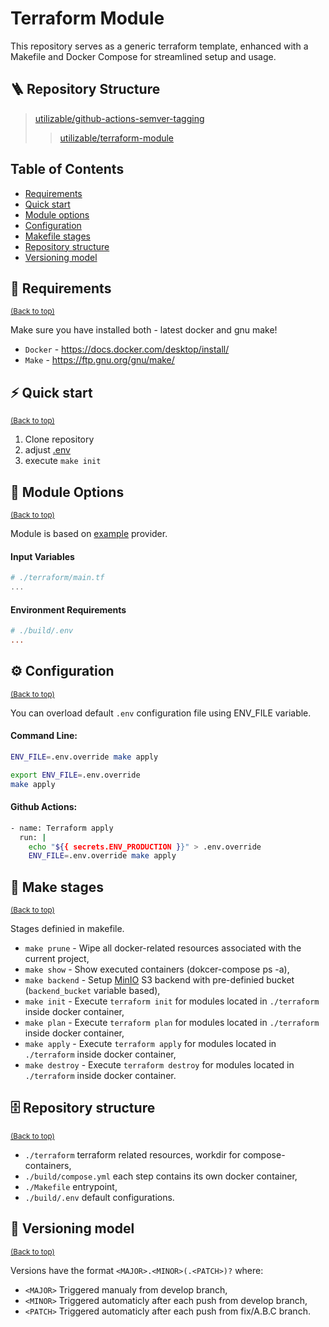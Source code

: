 Terraform Module
============
This repository serves as a generic terraform template, enhanced with a Makefile and Docker Compose for streamlined setup and usage.

## 🪜 Repository Structure
> [utilizable/github-actions-semver-tagging](https://github.com/utilizable/github-actions-semver-tagging)
>> [utilizable/terraform-module](https://github.com/utilizable/terraform-module)

## Table of Contents
- [Requirements](#-requirements)
- [Quick start](#%EF%B8%8F-quick-start)
- [Module options](#-module-options)
- [Configuration](#%EF%B8%8F-configuration)
- [Makefile stages](#-make-stages)
- [Repository structure](#-repository-structure-1)
- [Versioning model](#-versioning-model)

## 🧰 Requirements
<sup>[(Back to top)](#table-of-contents)</sup>

Make sure you have installed both - latest docker and gnu make!

  - `Docker` - https://docs.docker.com/desktop/install/
  - `Make` - https://ftp.gnu.org/gnu/make/

## ⚡️ Quick start
<sup>[(Back to top)](#table-of-contents)</sup>

  1. Clone repository
  2. adjust [.env](./build/.env)
  3. execute `make init`

## 📔 Module Options
<sup>[(Back to top)](#table-of-contents)</sup>

Module is based on [example](https://registry.terraform.io/providers/) provider.

#### Input Variables
```tf
# ./terraform/main.tf
...
```
#### Environment Requirements
```ini
# ./build/.env
...
```
## ⚙️ Configuration
<sup>[(Back to top)](#table-of-contents)</sup>

You can overload default `.env` configuration file using ENV_FILE variable. 

#### Command Line:
```sh
ENV_FILE=.env.override make apply
```
```sh
export ENV_FILE=.env.override
make apply
```
#### Github Actions:
```sh
- name: Terraform apply
  run: |
    echo "${{ secrets.ENV_PRODUCTION }}" > .env.override
    ENV_FILE=.env.override make apply
```

## 📒 Make stages
<sup>[(Back to top)](#table-of-contents)</sup>

Stages definied in makefile.

- `make prune` - Wipe all docker-related resources associated with the current project,
- `make show` - Show executed containers (dokcer-compose ps -a),
- `make backend` - Setup [MinIO](https://min.io/) S3 backend with pre-definied bucket (`backend_bucket` variable based),
- `make init` - Execute `terraform init` for modules located in `./terraform` inside docker container,
- `make plan` - Execute `terraform plan` for modules located in `./terraform` inside docker container,
- `make apply` - Execute `terraform apply` for modules located in `./terraform` inside docker container,
- `make destroy` - Execute `terraform destroy` for modules located in `./terraform` inside docker container.

## 🗄 Repository structure
<sup>[(Back to top)](#table-of-contents)</sup>

- `./terraform` terraform related resources, workdir for compose-containers,
- `./build/compose.yml` each step contains its own docker container,
- `./Makefile` entrypoint,
- `./build/.env` default configurations.

## 🔖 Versioning model
<sup>[(Back to top)](#table-of-contents)</sup>

Versions have the format `<MAJOR>.<MINOR>(.<PATCH>)?` where:

- `<MAJOR>` Triggered manualy from develop branch,
- `<MINOR>` Triggered automaticly after each push from develop branch,
- `<PATCH>` Triggered automaticly after each push from fix/A.B.C branch.
